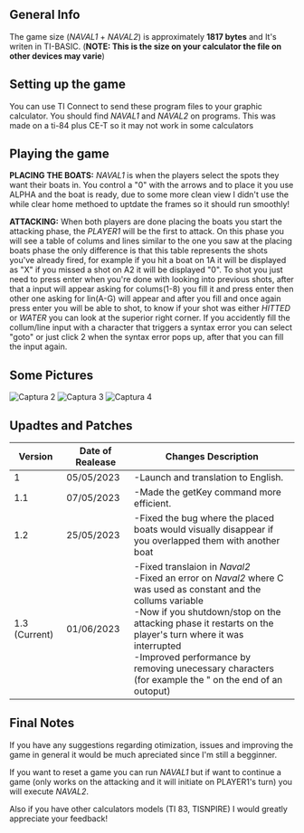 ## General Info
The game size (*NAVAL1* + *NAVAL2*) is approximately **1817 bytes** and It's writen in TI-BASIC. (**NOTE: This is the size on your calculator the file on other devices may varie**)

## Setting up the game
You can use TI Connect to send these program files to your graphic calculator. You should find *NAVAL1* and *NAVAL2* on programs. This was made on a ti-84 plus CE-T so it may not work in some calculators

## Playing the game
**PLACING THE BOATS:** *NAVAL1* is when the players select the spots they want their boats in. You control a "0" with the arrows and to place it you use ALPHA and the boat is ready, due to some more clean view I didn't use the while clear home methoed to uptdate the frames so it should run smoothly!

**ATTACKING:** When both players are done placing the boats you start the attacking phase, the *PLAYER1* will be the first to attack. On this phase you will see a table of colums and lines similar to the one you saw at the placing boats phase the only difference is that this table represents the shots you've already fired, for example if you hit a boat on 1A it will be displayed as "X" if you missed a shot on A2 it will be displayed "0". To shot you just need to press enter when you're done with looking into previous shots, after that a input will appear asking for colums(1-8) you fill it and press enter then other one asking for lin(A-G) will appear and after you fill and once again press enter you will be able to shot, to know if your shot was either *HITTED* or *WATER* you can look at the superior right corner. If you accidently fill the collum/line input with a character that triggers a syntax error you can select "goto" or just click 2 when the syntax error pops up, after that you can fill the input again.

## Some Pictures

![Captura 2](https://user-images.githubusercontent.com/132148561/236564239-cdace80a-d5c9-4ce1-b94e-0c48c3b6beea.png) 
![Captura 3](https://user-images.githubusercontent.com/132148561/236564251-a57fac6c-4864-401c-8cb1-e3f0e085aff1.png) 
![Captura 4](https://user-images.githubusercontent.com/132148561/236564256-395ae562-3775-4119-a8dd-062bac7ff16f.png) 

## Upadtes and Patches

|    Version    | Date of Realease | Changes Description |
| ------------- | ------------------- | -------- |
| 1  | 05/05/2023 | -Launch and translation to English.   |
| 1.1 | 07/05/2023 | -Made the getKey command more efficient.   |
| 1.2 | 25/05/2023 | -Fixed the bug where the placed boats would visually disappear if you overlapped them with another boat|
| 1.3 (Current) | 01/06/2023 | -Fixed translaion in *Naval2* <br> -Fixed an error on *Naval2* where C was used as constant and the collums variable <br> -Now if you shutdown/stop on the attacking phase it restarts on the player's turn where it was interrupted <br> -Improved performance by removing unecessary characters (for example the " on the end of an outoput)|

## Final Notes
If you have any suggestions regarding otimization, issues and improving the game in general it would be much apreciated since I'm still a begginner.

If you want to reset a game you can run *NAVAL1* but if want to 
continue a game (only works on the attacking and it will initiate on PLAYER1's turn) you will execute *NAVAL2*.

Also if you have other calculators models (TI 83, TISNPIRE) I would greatly appreciate your feedback!
